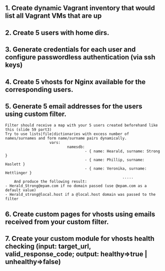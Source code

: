 ## 1.	Create dynamic Vagrant inventory that would list all Vagrant VMs that are up
## 2.	Create 5 users with home dirs.
## 3.	Generate credentials for each user and configure passwordless authentication (via ssh keys)
## 4.	Create 5 vhosts for Nginx available for the corresponding users.
## 5.	Generate 5 email addresses for the users using custom filter.
    Filter should receive a map with your 5 users created beforehand like this (slide 59 part3)
    Try to use lists|file|dictionaries with excess number of names/surnames and form name/surname pairs dynamically.
                        vars:
                                namesdb:
                                        - { name: Hearald, surname: Strong }         
                                        - { name: Phillip, surname: Haslett }         
                                        - { name: Veronika, surname: Hettlinger }
                                                         .....
        And produce the following result:  
    - Herald_Strong@epam.com if no domain passed (use @epam.com as a default value)
    - Herald_strong@local.host if a @local.host domain was passed to the filter

## 6.	Create custom pages for vhosts using emails received from your custom filter.
## 7.	Create your custom module for vhosts health checking (input: target_url, valid_response_code; output: healthy=>true | unhealthy=>false)
